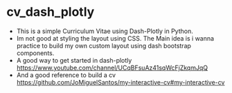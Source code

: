 # cv_dash_plotly
- This is a simple Curriculum Vitae using Dash-Plotly in Python. 
- Im not good at styling the layout using CSS. The Main idea is i wanna practice to build my own custom layout using dash bootstrap components.
- A good way to get started in dash-plotly https://www.youtube.com/channel/UCqBFsuAz41sqWcFjZkqmJqQ
- And a good reference to build a cv https://github.com/JoMiguelSantos/my-interactive-cv#my-interactive-cv
